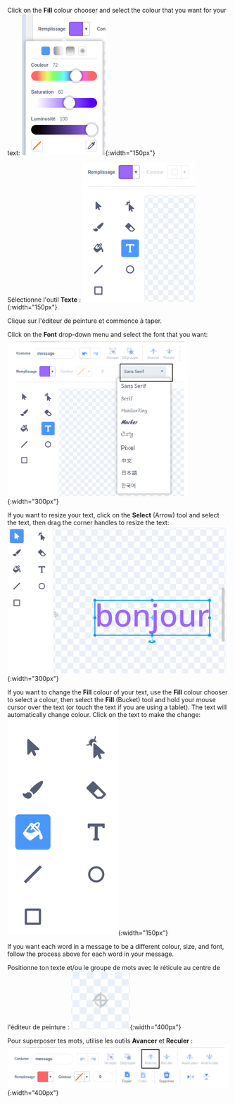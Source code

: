 Click on the **Fill** colour chooser and select the colour that you want for your text: ![The Fill colour chooser menu showing sliders to control Color, Saturation, and Brightness.](images/from-me-fill-colour.png){:width="150px"}

Sélectionne l'outil **Texte** : ![The Text tool.](images/from-me-text-tool.png){:width="150px"}

Clique sur l'éditeur de peinture et commence à taper.

Click on the **Font** drop-down menu and select the font that you want: ![The Font drop-down menu showing the fonts available to use within Scratch.](images/from-me-text-font.png){:width="300px"}

If you want to resize your text, click on the **Select** (Arrow) tool and select the text, then drag the corner handles to resize the text: ![The Select (Arrow) tool and resize handles.](images/from-me-arrow-resize.png){:width="300px"}

If you want to change the **Fill** colour of your text, use the **Fill** colour chooser to select a colour, then select the **Fill** (Bucket) tool and hold your mouse cursor over the text (or touch the text if you are using a tablet). The text will automatically change colour. Click on the text to make the change: ![The Fill (Bucket) tool.](images/from-me-fill-bucket.png){:width="150px"}

If you want each word in a message to be a different colour, size, and font, follow the process above for each word in your message.

Positionne ton texte et/ou le groupe de mots avec le réticule au centre de l'éditeur de peinture : ![The crosshair.](images/from-me-paint-editor-centre.png){:width="400px"}

Pour superposer tes mots, utilise les outils **Avancer** et **Reculer** : ![The Forward and Backward tools.](images/from-me-paint-editor-forward-backward.png){:width="400px"}
